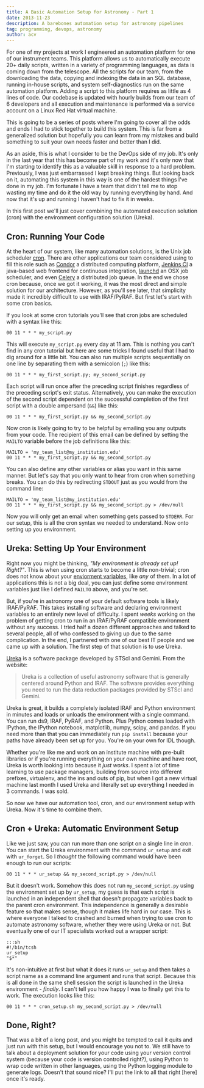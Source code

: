```yaml
---
title: A Basic Automation Setup for Astronomy - Part 1
date: 2013-11-23
description: A barebones automation setup for astronomy pipelines
tag: programming, devops, astronomy
author: acv
---
```


For one of my projects at work I engineered an automation platform for one of our instrument teams. This platform allows us to automatically execute 20+ daily scripts, written in a variety of programming languages, as data is coming down from the telescope. All the scripts for our team, from the downloading the data, copying and indexing the data in an SQL database, running in-house scripts, and system self-diagnostics run on the same automation platform. Adding a script to this platform requires as little as 4 lines of code. Our codebase is updated with hourly builds from our team of 6 developers and all execution and maintenance is performed via a service account on a Linux Red Hat virtual machine.

This is going to be a series of posts where I'm going to cover all the odds and ends I had to stick together to build this system. This is far from a generalized solution but hopefully you can learn from my mistakes and build something to suit your own needs faster and better than I did.

As an aside, this is what I consider to be the DevOps side of my job. It's only in the last year that this has become part of my work and it's only now that I'm starting to identify this as a valuable skill in response to a hard problem. Previously, I was just embarrassed I kept breaking things. But looking back on it, automating this system in this way is one of the hardest things I've done in my job. I'm fortunate I have a team that didn't tell me to stop wasting my time and do it the old way by running everything by hand. And now that it's up and running I haven't had to fix it in weeks.

In this first post we'll just cover combining the automated execution solution (cron) with the environment configuration solution (Ureka).

## Cron: Running Your Code

At the heart of our system, like many automation solutions, is the Unix job scheduler [cron](http://en.wikipedia.org/wiki/Cron). There are other applications our team considered using to fill this role such as [Condor](http://research.cs.wisc.edu/htcondor/) a distributed computing platform, [Jenkins CI](http://jenkins-ci.org/) a java-based web frontend for continuous integration, [launchd](http://en.wikipedia.org/wiki/Launchd) an OSX job scheduler, and even [Celery](http://www.celeryproject.org/) a distributed job queue. In the end we chose cron because, once we got it working, it was the most direct and simple solution for our architecture. However, as you'll see later, that simplicity made it incredibly difficult to use with IRAF/PyRAF. But first let's start with some cron basics.

If you look at some cron tutorials you'll see that cron jobs are scheduled with a syntax like this:

```
00 11 * * * my_script.py
```

This will execute `my_script.py` every day at 11 am. This is nothing you can't find in any cron tutorial but here are some tricks I found useful that I had to dig around for a little bit. You can also run multiple scripts sequentially on one line by separating them with a semicolon (`;`) like this:

```
00 11 * * * my_first_script.py; my_second_script.py
```

Each script will run once after the preceding script finishes regardless of the preceding script's exit status. Alternatively, you can make the execution of the second script dependent on the successful completion of the first script with a double ampersand (`&&`) like this:


```
00 11 * * * my_first_script.py && my_second_script.py
```

Now cron is likely going to try to be helpful by emailing you any outputs from your code. The recipient of this email can be defined by setting the `MAILTO` variable before the job definitions like this:

```
MAILTO = 'my_team_list@my_institution.edu'
00 11 * * * my_first_script.py && my_second_script.py
```

You can also define any other variables or alias you want in this same manner. But let's say that you only want to hear from cron when something breaks. You can do this by redirecting `STDOUT` just as you would from the command line:

```
MAILTO = 'my_team_list@my_institution.edu'
00 11 * * * my_first_script.py && my_second_script.py > /dev/null
```

Now you will only get an email when something gets passed to `STDERR`. For our setup, this is all the cron syntax we needed to understand. Now onto setting up you environment.

## Ureka: Setting Up Your Environment

Right now you might be thinking, _"My environment is already set up! Right?"_. This is when using cron starts to become a little non-trivial; cron does not know about your [enviorment variables](http://stackoverflow.com/questions/2229825/where-can-i-set-environment-variables-that-crontab-will-use), like _any_ of them. In a lot of applications this is not a big deal, you can just define some environment variables just like I defined `MAILTO` above, and you're set.

But, if you're in astronomy one of your default software tools is likely IRAF/PyRAF. This takes installing software and declaring environment variables to an entirely new level of difficulty. I spent _weeks_ working on the problem of getting cron to run in an IRAF/PyRAF compatible environment without any success. I tried half a dozen different approaches and talked to several people, all of who confessed to giving up due to the same complication. In the end, I partnered with one of our best IT people and we came up with a solution. The first step of that solution is to use Ureka.

[Ureka](http://ssb.stsci.edu/ureka/) is a software package developed by STScI and Gemini. From the website:

> Ureka is a collection of useful astronomy software that is generally centered around Python and IRAF. The software provides everything you need to run the data reduction packages provided by STScI and Gemini.  

Ureka is great, it builds a completely isolated IRAF and Python environment in minutes and loads or unloads the environment with a single command. You can run ds9, IRAF, PyRAF, and Python. Plus Python comes loaded with IPython, the IPython notebook, matplotlib, numpy, scipy, and pandas. If you need more than that you can immediately run `pip install` because your paths have already been set up for you. You're on your own for IDL though.

Whether you're like me and work on an institute machine with pre-built libraries or if you're running everything on your own machine and have root, Ureka is worth looking into because it _just works_. I spent a lot of time learning to use package managers, building from source into different prefixes, virtualenv, and the ins and outs of pip, but when I got a new virtual machine last month I used Ureka and literally set up everything I needed in 3 commands. I was sold.

So now we have our automation tool, cron, and our environment setup with Ureka. Now it's time to combine them.

## Cron + Ureka: Automatic Environment Setup

Like we just saw, you can run more than one script on a single line in cron. You can start the Ureka environment with the command `ur_setup` and exit with `ur_forget`. So I _thought_ the following command would have been enough to run our scripts:

```
00 11 * * * ur_setup && my_second_script.py > /dev/null
```

But it doesn't work. Somehow this does not run `my_second_script.py` using the environment set up by `ur_setup`, my guess is that each script is launched in an independent shell that doesn't propagate variables back to the parent cron environment. This independence is generally a desirable feature so that makes sense, though it makes life hard in our case. This is where everyone I talked to crashed and burned when trying to use cron to automate astronomy software, whether they were using Ureka or not. But eventually one of our IT specialists worked out a wrapper script:

```
:::sh
#!/bin/tcsh
ur_setup
"$*"
```

It's non-intuitive at first but what it does it runs `ur_setup` and then takes a script name as a command line argument and runs that script. Because this is all done in the same shell session the script is launched in the Ureka environment - _finally_. I can't tell you how happy I was to finally get this to work. The execution looks like this:

```
00 11 * * * cron_setup.sh my_second_script.py > /dev/null
```

## Done, Right?

That was a bit of a long post, and you might be tempted to call it quits and just run with this setup, but I would encourage you not to. We still have to talk about a deployment solution for your code using your version control system (because your code is version controlled right?), using Python to wrap code written in other languages, using the Python logging module to generate logs. Doesn't that sound nice? I'll put the link to all that right [here] once it's ready.

